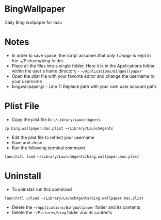 # BingWallpaper

Daily Bing wallpaper for mac

# Notes

- In order to save space, the script assumes that _only 1 image_ is kept in the ~/Pictures/bing folder.
- Place all the files into a single folder. Here it is in the Applications folder within the user's home directory - `~/Applications/BingWallpaper`
- Open the plist file with your favorite editor and change the username to your username
- bingwallpaper.js - Line 7: Replace path with your own user account path

# Plist File

- Copy the plist file to `~/Library/LaunchAgents`

```
cp bing.wallpaper.mac.plist ~/Library/LaunchAgents
```

- Edit the plist file to reflect your username
- Save and close
- Run the following terminal command

```
launchctl load ~/Library/LaunchAgents/bing.wallpaper.mac.plist
```

# Uninstall

- To uninstall run this command

```
launchctl unload ~/Library/LaunchAgents/bing.wallpaper.mac.plist
```

- Delete the `~/Applications/BingWallpaper` folder and its contents
- Delete the `~/Pictures/bing` folder and its contents
